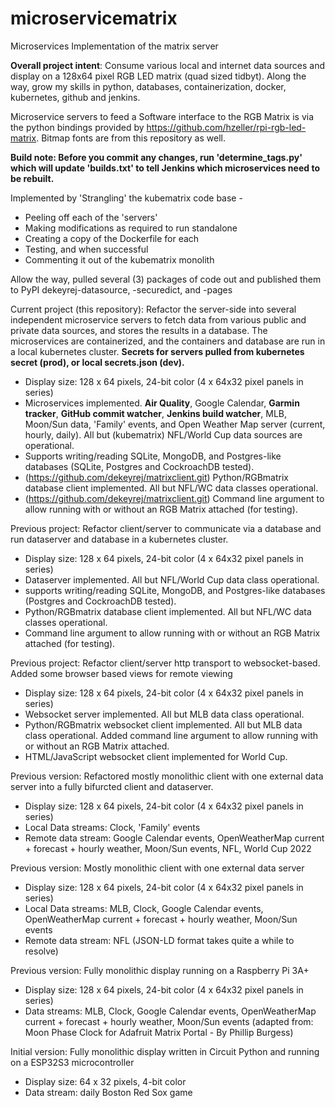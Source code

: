 # microservicematrix #
Microservices Implementation of the matrix server

<b>Overall project intent</b>: Consume various local and internet data sources and display on a 128x64 pixel RGB LED matrix (quad sized tidbyt). Along the way, grow my skills in python, databases, containerization, docker, kubernetes, github and jenkins.

Microservice servers to feed a Software interface to the RGB Matrix is via the python bindings provided by https://github.com/hzeller/rpi-rgb-led-matrix. Bitmap fonts are from this repository as well.

<b>Build note: Before you commit any changes, run 'determine_tags.py' which will update 'builds.txt' to tell Jenkins which microservices need to be rebuilt.</b>

Implemented by 'Strangling' the kubematrix code base - 
- Peeling off each of the 'servers'
- Making modifications as required to run standalone
- Creating a copy of the Dockerfile for each
- Testing, and when successful
- Commenting it out of the kubematrix monolith

Allow the way, pulled several (3) packages of code out and published them to PyPI dekeyrej-datasource, -securedict, and -pages

Current project (this repository): Refactor the server-side into several independent microservice servers to fetch data from various public and private data sources, and stores the results in a database.  The microservices are containerized, and the containers and database are run in a local kubernetes cluster. **Secrets for servers pulled from kubernetes secret (prod), or local secrets.json (dev).**
- Display size: 128 x 64 pixels, 24-bit color (4 x 64x32 pixel panels in series)
- Microservices implemented.  **Air Quality**, Google Calendar, **Garmin tracker**, **GitHub commit watcher**, **Jenkins build watcher**, MLB, Moon/Sun data, 'Family' events, and Open Weather Map server (current, hourly, daily). All but (kubematrix) NFL/World Cup data sources are operational.
- Supports writing/reading SQLite, MongoDB, and Postgres-like databases (SQLite, Postgres and CockroachDB tested).
- (https://github.com/dekeyrej/matrixclient.git) Python/RGBmatrix database client implemented. All but NFL/WC data classes operational.
- (https://github.com/dekeyrej/matrixclient.git) Command line argument to allow running with or without an RGB Matrix attached (for testing).

Previous project: Refactor client/server to communicate via a database and run dataserver and database in a kubernetes cluster.
- Display size: 128 x 64 pixels, 24-bit color (4 x 64x32 pixel panels in series)
- Dataserver implemented.  All but NFL/World Cup data class operational.
- supports writing/reading SQLite, MongoDB, and Postgres-like databases (Postgres and CockroachDB tested).
- Python/RGBmatrix database client implemented. All but NFL/WC data classes operational.
- Command line argument to allow running with or without an RGB Matrix attached (for testing).

Previous project: Refactor client/server http transport to websocket-based. Added some browser based views for remote viewing
- Display size: 128 x 64 pixels, 24-bit color (4 x 64x32 pixel panels in series)
- Websocket server implemented.  All but MLB data class operational.
- Python/RGBmatrix websocket client implemented. All but MLB data class operational. Added command line argument to allow running with or without an RGB Matrix attached.
- HTML/JavaScript websocket client implemented for World Cup.

Previous version: Refactored mostly monolithic client with one external data server into a fully bifurcted client and dataserver.
- Display size: 128 x 64 pixels, 24-bit color (4 x 64x32 pixel panels in series)
- Local Data streams: Clock, 'Family' events
- Remote data stream: Google Calendar events, OpenWeatherMap current + forecast + hourly weather, Moon/Sun events, NFL, World Cup 2022

Previous version: Mostly monolithic client with one external data server
- Display size: 128 x 64 pixels, 24-bit color (4 x 64x32 pixel panels in series)
- Local Data streams: MLB, Clock, Google Calendar events, OpenWeatherMap current + forecast + hourly weather, Moon/Sun events
- Remote data stream: NFL (JSON-LD format takes quite a while to resolve)

Previous version: Fully monolithic display running on a Raspberry Pi 3A+
- Display size: 128 x 64 pixels, 24-bit color (4 x 64x32 pixel panels in series)
- Data streams: MLB, Clock, Google Calendar events, OpenWeatherMap current + forecast + hourly weather, Moon/Sun events (adapted from: Moon Phase Clock for Adafruit Matrix Portal - By Phillip Burgess)

Initial version: Fully monolithic display written in Circuit Python and running on a ESP32S3 microcontroller
- Display size: 64 x 32 pixels, 4-bit color
- Data stream: daily Boston Red Sox game
